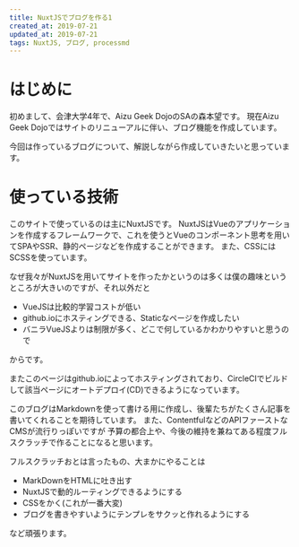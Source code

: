 ```yaml
---
title: NuxtJSでブログを作る1
created_at: 2019-07-21
updated_at: 2019-07-21
tags: NuxtJS, ブログ, processmd
---
```


# はじめに

初めまして、会津大学4年で、Aizu Geek DojoのSAの森本望です。
現在Aizu Geek Dojoではサイトのリニューアルに伴い、ブログ機能を作成しています。

今回は作っているブログについて、解説しながら作成していきたいと思っています。

# 使っている技術

このサイトで使っているのは主にNuxtJSです。
NuxtJSはVueのアプリケーションを作成するフレームワークで、これを使うとVueのコンポーネント思考を用いてSPAやSSR、静的ページなどを作成することができます。
また、CSSにはSCSSを使っています。

なぜ我々がNuxtJSを用いてサイトを作ったかというのは多くは僕の趣味というところが大きいのですが、それ以外だと

- VueJSは比較的学習コストが低い
- github.ioにホスティングできる、Staticなページを作成したい
- バニラVueJSよりは制限が多く、どこで何しているかわかりやすいと思うので

からです。

またこのページはgithub.ioによってホスティングされており、CircleCIでビルドして該当ページにオートデプロイ(CD)できるようになっています。

このブログはMarkdownを使って書ける用に作成し、後輩たちがたくさん記事を書いてくれることを期待しています。
また、ContentfulなどのAPIファーストなCMSが流行りっぽいですが
予算の都合上や、今後の維持を兼ねてある程度フルスクラッチで作ることになると思います。

フルスクラッチおとは言ったもの、大まかにやることは

- MarkDownをHTMLに吐き出す
- NuxtJSで動的ルーティングできるようにする
- CSSをかく(これが一番大変)
- ブログを書きやすいようにテンプレをサクッと作れるようにする

など頑張ります。


